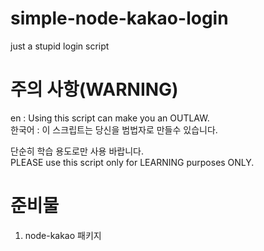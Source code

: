 # simple-node-kakao-login
just a stupid login script

# 주의 사항(WARNING)
en : Using this script can make you an OUTLAW.<br>
한국어 : 이 스크립트는 당신을 범법자로 만들수 있습니다.

단순히 학습 용도로만 사용 바랍니다.<br>
PLEASE use this script only for LEARNING purposes ONLY.

# 준비물
1. node-kakao 패키지

